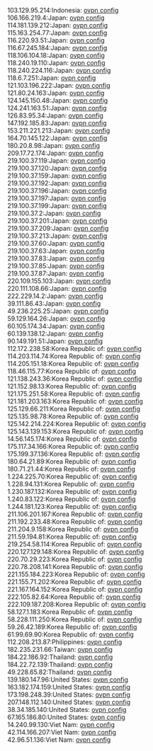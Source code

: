 103.129.95.214:Indonesia: [ovpn config](vpn/103_129_95_214.ovpn)  
106.166.219.4:Japan: [ovpn config](vpn/106_166_219_4.ovpn)  
114.181.139.212:Japan: [ovpn config](vpn/114_181_139_212.ovpn)  
115.163.254.77:Japan: [ovpn config](vpn/115_163_254_77.ovpn)  
116.220.93.51:Japan: [ovpn config](vpn/116_220_93_51.ovpn)  
116.67.245.184:Japan: [ovpn config](vpn/116_67_245_184.ovpn)  
118.106.104.18:Japan: [ovpn config](vpn/118_106_104_18.ovpn)  
118.240.19.110:Japan: [ovpn config](vpn/118_240_19_110.ovpn)  
118.240.224.116:Japan: [ovpn config](vpn/118_240_224_116.ovpn)  
118.6.7.251:Japan: [ovpn config](vpn/118_6_7_251.ovpn)  
121.103.196.222:Japan: [ovpn config](vpn/121_103_196_222.ovpn)  
121.80.24.163:Japan: [ovpn config](vpn/121_80_24_163.ovpn)  
124.145.150.48:Japan: [ovpn config](vpn/124_145_150_48.ovpn)  
124.241.163.51:Japan: [ovpn config](vpn/124_241_163_51.ovpn)  
126.83.95.34:Japan: [ovpn config](vpn/126_83_95_34.ovpn)  
147.192.185.83:Japan: [ovpn config](vpn/147_192_185_83.ovpn)  
153.211.221.213:Japan: [ovpn config](vpn/153_211_221_213.ovpn)  
164.70.145.122:Japan: [ovpn config](vpn/164_70_145_122.ovpn)  
180.20.8.98:Japan: [ovpn config](vpn/180_20_8_98.ovpn)  
209.17.72.174:Japan: [ovpn config](vpn/209_17_72_174.ovpn)  
219.100.37.119:Japan: [ovpn config](vpn/219_100_37_119.ovpn)  
219.100.37.120:Japan: [ovpn config](vpn/219_100_37_120.ovpn)  
219.100.37.159:Japan: [ovpn config](vpn/219_100_37_159.ovpn)  
219.100.37.192:Japan: [ovpn config](vpn/219_100_37_192.ovpn)  
219.100.37.196:Japan: [ovpn config](vpn/219_100_37_196.ovpn)  
219.100.37.197:Japan: [ovpn config](vpn/219_100_37_197.ovpn)  
219.100.37.199:Japan: [ovpn config](vpn/219_100_37_199.ovpn)  
219.100.37.2:Japan: [ovpn config](vpn/219_100_37_2.ovpn)  
219.100.37.201:Japan: [ovpn config](vpn/219_100_37_201.ovpn)  
219.100.37.209:Japan: [ovpn config](vpn/219_100_37_209.ovpn)  
219.100.37.213:Japan: [ovpn config](vpn/219_100_37_213.ovpn)  
219.100.37.60:Japan: [ovpn config](vpn/219_100_37_60.ovpn)  
219.100.37.63:Japan: [ovpn config](vpn/219_100_37_63.ovpn)  
219.100.37.83:Japan: [ovpn config](vpn/219_100_37_83.ovpn)  
219.100.37.85:Japan: [ovpn config](vpn/219_100_37_85.ovpn)  
219.100.37.87:Japan: [ovpn config](vpn/219_100_37_87.ovpn)  
220.109.155.103:Japan: [ovpn config](vpn/220_109_155_103.ovpn)  
220.111.108.66:Japan: [ovpn config](vpn/220_111_108_66.ovpn)  
222.229.14.2:Japan: [ovpn config](vpn/222_229_14_2.ovpn)  
39.111.86.43:Japan: [ovpn config](vpn/39_111_86_43.ovpn)  
49.236.225.25:Japan: [ovpn config](vpn/49_236_225_25.ovpn)  
59.129.164.26:Japan: [ovpn config](vpn/59_129_164_26.ovpn)  
60.105.174.34:Japan: [ovpn config](vpn/60_105_174_34.ovpn)  
60.139.138.12:Japan: [ovpn config](vpn/60_139_138_12.ovpn)  
90.149.191.51:Japan: [ovpn config](vpn/90_149_191_51.ovpn)  
112.172.238.58:Korea Republic of: [ovpn config](vpn/112_172_238_58.ovpn)  
114.203.114.74:Korea Republic of: [ovpn config](vpn/114_203_114_74.ovpn)  
114.205.151.18:Korea Republic of: [ovpn config](vpn/114_205_151_18.ovpn)  
118.46.115.77:Korea Republic of: [ovpn config](vpn/118_46_115_77.ovpn)  
121.138.243.36:Korea Republic of: [ovpn config](vpn/121_138_243_36.ovpn)  
121.152.98.13:Korea Republic of: [ovpn config](vpn/121_152_98_13.ovpn)  
121.175.251.58:Korea Republic of: [ovpn config](vpn/121_175_251_58.ovpn)  
121.181.203.163:Korea Republic of: [ovpn config](vpn/121_181_203_163.ovpn)  
125.129.66.211:Korea Republic of: [ovpn config](vpn/125_129_66_211.ovpn)  
125.135.98.78:Korea Republic of: [ovpn config](vpn/125_135_98_78.ovpn)  
125.142.214.224:Korea Republic of: [ovpn config](vpn/125_142_214_224.ovpn)  
125.143.139.153:Korea Republic of: [ovpn config](vpn/125_143_139_153.ovpn)  
14.56.145.174:Korea Republic of: [ovpn config](vpn/14_56_145_174.ovpn)  
175.117.34.166:Korea Republic of: [ovpn config](vpn/175_117_34_166.ovpn)  
175.199.37.136:Korea Republic of: [ovpn config](vpn/175_199_37_136.ovpn)  
180.64.21.89:Korea Republic of: [ovpn config](vpn/180_64_21_89.ovpn)  
180.71.21.44:Korea Republic of: [ovpn config](vpn/180_71_21_44.ovpn)  
1.224.225.70:Korea Republic of: [ovpn config](vpn/1_224_225_70.ovpn)  
1.228.94.131:Korea Republic of: [ovpn config](vpn/1_228_94_131.ovpn)  
1.230.187.132:Korea Republic of: [ovpn config](vpn/1_230_187_132.ovpn)  
1.240.83.122:Korea Republic of: [ovpn config](vpn/1_240_83_122.ovpn)  
1.244.181.123:Korea Republic of: [ovpn config](vpn/1_244_181_123.ovpn)  
211.106.201.167:Korea Republic of: [ovpn config](vpn/211_106_201_167.ovpn)  
211.192.233.48:Korea Republic of: [ovpn config](vpn/211_192_233_48.ovpn)  
211.204.9.158:Korea Republic of: [ovpn config](vpn/211_204_9_158.ovpn)  
211.59.194.81:Korea Republic of: [ovpn config](vpn/211_59_194_81.ovpn)  
219.254.58.114:Korea Republic of: [ovpn config](vpn/219_254_58_114.ovpn)  
220.127.129.148:Korea Republic of: [ovpn config](vpn/220_127_129_148.ovpn)  
220.70.29.223:Korea Republic of: [ovpn config](vpn/220_70_29_223.ovpn)  
220.78.208.141:Korea Republic of: [ovpn config](vpn/220_78_208_141.ovpn)  
221.155.184.223:Korea Republic of: [ovpn config](vpn/221_155_184_223.ovpn)  
221.155.71.202:Korea Republic of: [ovpn config](vpn/221_155_71_202.ovpn)  
221.167.164.152:Korea Republic of: [ovpn config](vpn/221_167_164_152.ovpn)  
222.105.82.64:Korea Republic of: [ovpn config](vpn/222_105_82_64.ovpn)  
222.109.187.208:Korea Republic of: [ovpn config](vpn/222_109_187_208.ovpn)  
58.127.1.183:Korea Republic of: [ovpn config](vpn/58_127_1_183.ovpn)  
58.228.111.250:Korea Republic of: [ovpn config](vpn/58_228_111_250.ovpn)  
59.26.42.189:Korea Republic of: [ovpn config](vpn/59_26_42_189.ovpn)  
61.99.69.90:Korea Republic of: [ovpn config](vpn/61_99_69_90.ovpn)  
112.208.213.87:Philippines: [ovpn config](vpn/112_208_213_87.ovpn)  
182.235.231.66:Taiwan: [ovpn config](vpn/182_235_231_66.ovpn)  
184.22.186.92:Thailand: [ovpn config](vpn/184_22_186_92.ovpn)  
184.22.72.139:Thailand: [ovpn config](vpn/184_22_72_139.ovpn)  
49.228.65.82:Thailand: [ovpn config](vpn/49_228_65_82.ovpn)  
139.180.147.96:United States: [ovpn config](vpn/139_180_147_96.ovpn)  
163.182.174.159:United States: [ovpn config](vpn/163_182_174_159.ovpn)  
173.198.248.39:United States: [ovpn config](vpn/173_198_248_39.ovpn)  
207.148.112.140:United States: [ovpn config](vpn/207_148_112_140.ovpn)  
38.34.185.140:United States: [ovpn config](vpn/38_34_185_140.ovpn)  
67.165.186.80:United States: [ovpn config](vpn/67_165_186_80.ovpn)  
14.240.99.130:Viet Nam: [ovpn config](vpn/14_240_99_130.ovpn)  
42.114.166.207:Viet Nam: [ovpn config](vpn/42_114_166_207.ovpn)  
42.96.51.136:Viet Nam: [ovpn config](vpn/42_96_51_136.ovpn)  
